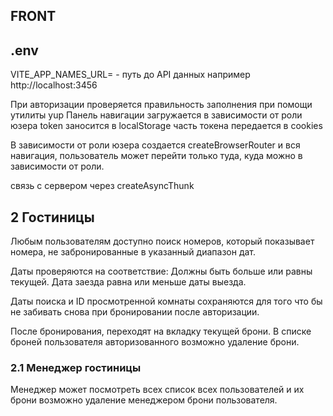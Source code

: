 ## FRONT

## .env

VITE_APP_NAMES_URL= - путь до API данных например http://localhost:3456

При авторизации проверяется правильность заполнения при помощи утилиты yup
Панель навигации загружается в зависимости от роли юзера
token заносится в localStorage
часть токена передается в cookies

В зависимости от роли юзера создается createBrowserRouter
и вся навигация, пользователь может перейти только туда, куда можно в зависимости от роли.

связь с сервером через createAsyncThunk

## 2 Гостиницы

Любым пользователям доступно поиск номеров,
который показывает номера, не забронированные в указанный диапазон дат.

Даты проверяются на соответствие: Должны быть больше или равны текущей.
Дата заезда равна или меньше даты выезда.

Даты поиска и ID просмотренной комнаты сохраняются для того что бы не забивать снова при бронировании после авторизации.

После бронирования, переходят на вкладку текущей брони.
В списке броней пользователя авторизованного возможно удаление брони.

### 2.1 Менеджер гостиницы

Менеджер может посмотреть всех список всех пользователей и их брони
возможно удаление менеджером брони пользователя.
